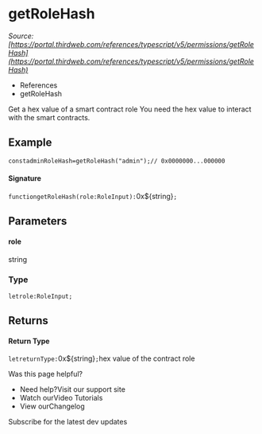 # getRoleHash

*Source: [https://portal.thirdweb.com/references/typescript/v5/permissions/getRoleHash](https://portal.thirdweb.com/references/typescript/v5/permissions/getRoleHash)*

* References
* getRoleHash

Get a hex value of a smart contract role
You need the hex value to interact with the smart contracts.

## Example

`constadminRoleHash=getRoleHash("admin");// 0x0000000...000000`
#### Signature

`functiongetRoleHash(role:RoleInput):`0x${string}`;`
## Parameters

#### role

string

### Type

`letrole:RoleInput;`
## Returns

#### Return Type

`letreturnType:`0x${string}`;`hex value of the contract role

Was this page helpful?

* Need help?Visit our support site
* Watch ourVideo Tutorials
* View ourChangelog

Subscribe for the latest dev updates

